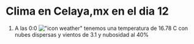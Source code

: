 # Clima en Celaya,mx en el dia 12

1. A las 0:0 !["icon weather"](http://openweathermap.org/img/w/03n.png) tenemos una temperatura de 16.78 C con nubes dispersas y  vientos de 3.1 y nubosidad al 40%
